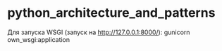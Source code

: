 # python_architecture_and_patterns

Для запуска WSGI (запуск на http://127.0.0.1:8000/):
gunicorn own_wsgi:application
